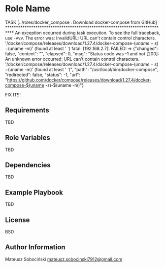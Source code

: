 Role Name
=========

TASK [../roles/docker_compose : Download docker-compose from GitHub] ***************************************************************************
An exception occurred during task execution. To see the full traceback, use -vvv. The error was: InvalidURL: URL can't contain control characters. '/docker/compose/releases/download/1.27.4/docker-compose-$(uname -s)-$(uname -m)' (found at least ' ')
fatal: [192.168.2.7]: FAILED! => {"changed": false, "content": "", "elapsed": 0, "msg": "Status code was -1 and not [200]: An unknown error occurred: URL can't contain control characters. '/docker/compose/releases/download/1.27.4/docker-compose-$(uname -s)-$(uname -m)' (found at least ' ')", "path": "/usr/local/bin/docker-compose", "redirected": false, "status": -1, "url": "https://github.com/docker/compose/releases/download/1.27.4/docker-compose-$(uname -s)-$(uname -m)"}

FIX IT!!!

Requirements
------------

TBD

Role Variables
--------------

TBD

Dependencies
------------

TBD

Example Playbook
----------------

TBD

License
-------

BSD

Author Information
------------------

Mateusz Sobociński
mateusz.sobocinski7912@gmail.com